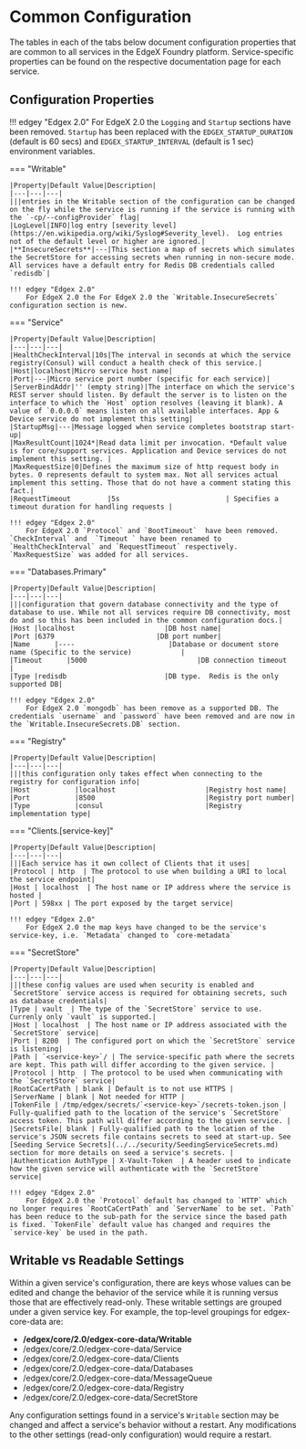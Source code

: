 # Common Configuration

The tables in each of the tabs below document configuration properties that are common to all services in the EdgeX Foundry platform. Service-specific properties can be found on the respective documentation page for each service.

## Configuration Properties

!!! edgey "Edgex 2.0"
    For EdgeX 2.0 the `Logging` and `Startup` sections have been removed. `Startup` has been replaced with the `EDGEX_STARTUP_DURATION` (default is 60 secs) and `EDGEX_STARTUP_INTERVAL` (default is 1 sec) environment variables.


=== "Writable"

    |Property|Default Value|Description|
    |---|---|---|
    |||entries in the Writable section of the configuration can be changed on the fly while the service is running if the service is running with the `-cp/--configProvider` flag|
    |LogLevel|INFO|log entry [severity level](https://en.wikipedia.org/wiki/Syslog#Severity_level).  Log entries not of the default level or higher are ignored.|
    |**InsecureSecrets**|---|This section a map of secrets which simulates the SecretStore for accessing secrets when running in non-secure mode. All services have a default entry for Redis DB credentials called `redisdb`|
    
    !!! edgey "Edgex 2.0"
        For EdgeX 2.0 the For EdgeX 2.0 the `Writable.InsecureSecrets` configuration section is new. 

=== "Service"

    |Property|Default Value|Description|
    |---|---|---|
    |HealthCheckInterval|10s|The interval in seconds at which the service registry(Consul) will conduct a health check of this service.|
    |Host|localhost|Micro service host name|
    |Port|---|Micro service port number (specific for each service)|
    |ServerBindAddr|'' (empty string)|The interface on which the service's REST server should listen. By default the server is to listen on the interface to which the `Host` option resolves (leaving it blank). A value of `0.0.0.0` means listen on all available interfaces. App & Device service do not implement this setting|
    |StartupMsg|---|Message logged when service completes bootstrap start-up|
    |MaxResultCount|1024*|Read data limit per invocation. *Default value is for core/support services. Application and Device services do not implement this setting. |
    |MaxRequestSize|0|Defines the maximum size of http request body in bytes. 0 represents default to system max. Not all services actual implement this setting. Those that do not have a comment stating this fact.|
    |RequestTimeout         |5s                          | Specifies a timeout duration for handling requests |
    
    !!! edgey "Edgex 2.0"
        For EdgeX 2.0 `Protocol` and `BootTimeout`  have been removed. `CheckInterval` and  `Timeout ` have been renamed to `HealthCheckInterval` and `RequestTimeout` respectively. `MaxRequestSize` was added for all services.

=== "Databases.Primary"

    |Property|Default Value|Description|
    |---|---|---|
    |||configuration that govern database connectivity and the type of database to use. While not all services require DB connectivity, most do and so this has been included in the common configuration docs.|
    |Host |localhost                      |DB host name|
    |Port |6379                         |DB port number|
    |Name      |----                       |Database or document store name (Specific to the service)            |
    |Timeout      |5000                           |DB connection timeout                                              |
    |Type |redisdb                        |DB type.  Redis is the only supported DB|
    
    !!! edgey "Edgex 2.0"
        For EdgeX 2.0 `mongodb` has been remove as a supported DB. The credentials `username` and `password` have been removed and are now in the `Writable.InsecureSecrets.DB` section.

=== "Registry"
    

    |Property|Default Value|Description|
    |---|---|---|
    |||this configuration only takes effect when connecting to the registry for configuration info|
    |Host           |localhost                      |Registry host name|
    |Port           |8500                           |Registry port number|
    |Type           |consul                         |Registry implementation type|

=== "Clients.[service-key]"

    |Property|Default Value|Description|
    |---|---|---|
    |||Each service has it own collect of Clients that it uses|
    |Protocol | http  | The protocol to use when building a URI to local the service endpoint|
    |Host | localhost  | The host name or IP address where the service is hosted |
    |Port | 598xx | The port exposed by the target service|
    
    !!! edgey "Edgex 2.0"
        For EdgeX 2.0 the map keys have changed to be the service's service-key, i.e. `Metadata` changed to `core-metadata`

=== "SecretStore"

    |Property|Default Value|Description|
    |---|---|---|
    |||these config values are used when security is enabled and `SecretStore` service access is required for obtaining secrets, such as database credentials|
    |Type | vault  | The type of the `SecretStore` service to use. Currenly only `vault` is supported.|
    |Host | localhost  | The host name or IP address associated with the `SecretStore` service|
    |Port | 8200  | The configured port on which the `SecretStore` service is listening|
    |Path | `<service-key>`/ | The service-specific path where the secrets are kept. This path will differ according to the given service. |
    |Protocol | http  | The protocol to be used when communicating with the `SecretStore` service|
    |RootCaCertPath | blank | Default is to not use HTTPS |
    |ServerName | blank | Not needed for HTTP |
    |TokenFile | /tmp/edgex/secrets/`<service-key>`/secrets-token.json | Fully-qualified path to the location of the service's `SecretStore` access token. This path will differ according to the given service. |
    |SecretsFile| blank | Fully-qualified path to the location of the service's JSON secrets file contains secrets to seed at start-up. See [Seeding Service Secrets](../../security/SeedingServiceSecrets.md) section for more details on seed a service's secrets. |
    |Authentication AuthType | X-Vault-Token  | A header used to indicate how the given service will authenticate with the `SecretStore` service|
    
    !!! edgey "Edgex 2.0"
        For EdgeX 2.0 the `Protocol` default has changed to `HTTP` which no longer requires `RootCaCertPath` and `ServerName` to be set. `Path` has been reduce to the sub-path for the service since the based path is fixed. `TokenFile` default value has changed and requires the `service-key` be used in the path.

## Writable vs Readable Settings

Within a given service's configuration, there are keys whose values can be edited and change the behavior of the service while it is running
versus those that are effectively read-only. These writable settings are grouped under a given service key. For example, the top-level groupings
for edgex-core-data are:

- **/edgex/core/2.0/edgex-core-data/Writable**
- /edgex/core/2.0/edgex-core-data/Service
- /edgex/core/2.0/edgex-core-data/Clients
- /edgex/core/2.0/edgex-core-data/Databases
- /edgex/core/2.0/edgex-core-data/MessageQueue
- /edgex/core/2.0/edgex-core-data/Registry
- /edgex/core/2.0/edgex-core-data/SecretStore

Any configuration settings found in a service's `Writable` section may be changed and affect a service's behavior without a restart. Any
modifications to the other settings (read-only configuration) would require a restart.

